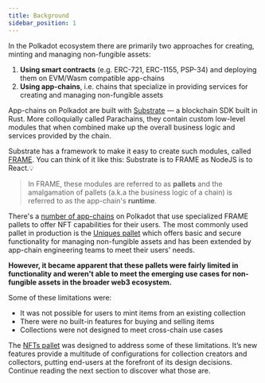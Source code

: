 ```yaml
---
title: Background
sidebar_position: 1
---
```


In the Polkadot ecosystem there are primarily two approaches for creating, minting and managing non-fungible assets:

1. **Using smart contracts** (e.g. ERC-721, ERC-1155, PSP-34) and deploying them on EVM/Wasm compatible app-chains
2. **Using app-chains**, i.e. chains that specialize in providing services for creating and managing non-fungible assets

App-chains on Polkadot are built with [Substrate](https://docs.substrate.io) &mdash; a blockchain SDK built in Rust. More colloquially called Parachains, they contain custom low-level modules that when combined make up the overall business logic and services provided by the chain.

Substrate has a framework to make it easy to create such modules, called [FRAME](https://github.com/paritytech/substrate/frame). 
You can think of it like this: Substrate is to FRAME as NodeJS is to React.💡

> In FRAME, these modules are referred to as **pallets** and the amalgamation of pallets (a.k.a the business logic of a chain) is referred to as the app-chain's **runtime**.

There's a [number of app-chains](https://wiki.polkadot.network/docs/learn-nft#nfts-20-nfts-in-polkadot--kusama) on Polkadot that use specialized FRAME pallets to offer NFT capabilities for their users.
The most commonly used pallet in production is the [Uniques pallet](https://github.com/paritytech/substrate/tree/master/frame/uniques) which offers basic and secure functionality for managing non-fungible assets and has been extended by app-chain engineering teams to meet their users' needs.

**However, it became apparent that these pallets were fairly limited in functionality and weren't able to meet the emerging use cases for non-fungible assets in the broader web3 ecosystem.** 

Some of these limitations were:
- It was not possible for users to mint items from an existing collection
- There were no built-in features for buying and selling items
- Collections were not designed to meet cross-chain use cases

The [NFTs pallet](https://github.com/paritytech/substrate/tree/master/frame/nfts) was designed to address some of these limitations. It’s new features provide a multitude of configurations for collection creators and collectors, putting end-users at the forefront of its design decisions. Continue reading the next section to discover what those are.